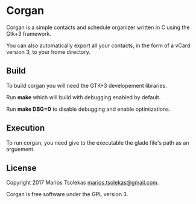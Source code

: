 # Corgan

Corgan is a simple contacts and schedule organizer written in C
using the Gtk+3 framework.

You can also automatically export all your contacts, in the
form of a vCard version 3, to your home directory.

## Build

To build corgan you will need the GTK+3 developement libraries.

Run **make** which will build with debugging enabled by default.

Run **make DBG=0** to disable debugging and enable optimizations.

## Execution

To run corgan, you need give to the executable the glade file's path
as an arguement.

## License

Copyright 2017 Marios Tsolekas <marios.tsolekas@gmail.com>.

Corgan is free software under the GPL version 3.
